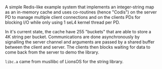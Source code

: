 A simple Redis-like example system that implements an integer-string map as an in-memory cache and uses co-routines (hence "Codis") on the server PD to manage multiple client connections and on the clients PDs for blocking I/O while only using 1 seL4 kernel thread per PD.

In it's current state, the cache have 255 "buckets" that are able to store a 4K string per bucket. Communications are done asynchronously by signalling the server channel and arguments are passed by a shared buffer between the client and server. The clients then blocks waiting for data to come back from the server to demo the library.

`libc.a` came from musllibc of LionsOS for the string library.
